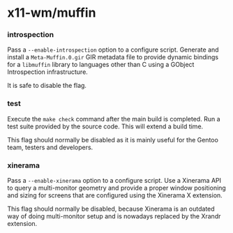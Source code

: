 # x11-wm/muffin

### introspection
Pass a `--enable-introspection` option to a configure script. Generate and install a `Meta-Muffin.0.gir` GIR metadata file to provide dynamic bindings for a `libmuffin` library to languages other than C using a GObject Introspection infrastructure.

It is safe to disable the flag.

### test
Execute the `make check` command after the main build is completed. Run a test suite provided by the source code. This will extend a build time.

This flag should normally be disabled as it is mainly useful for the Gentoo team, testers and developers.

### xinerama
Pass a `--enable-xinerama` option to a configure script. Use a Xinerama API to query a multi-monitor geometry and provide a proper window positioning and sizing for screens that are configured using the Xinerama X extension.

This flag should normally be disabled, because Xinerama is an outdated way of doing multi-monitor setup and is nowadays replaced by the Xrandr extension.
